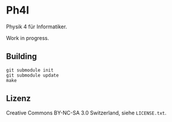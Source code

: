 Ph4I
====

Physik 4 für Informatiker.

Work in progress.

Building
--------

    git submodule init
    git submodule update
    make

Lizenz
------

Creative Commons BY-NC-SA 3.0 Switzerland, siehe `LICENSE.txt`.
